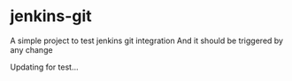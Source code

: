 # jenkins-git

A simple project to test jenkins git integration
And it should be triggered by any change

Updating for test...
